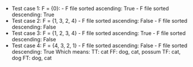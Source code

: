 
+ Test case 1: F = {0}:
		- F file sorted ascending: True
		- F file sorted descending: True
+ Test case 2: F = {1, 3, 2, 4}
		- F file sorted ascending: False
		- F file sorted descending: False
+ Test case 3: F = {1, 2, 3, 4}
		- F file sorted ascending: True
		- F file sorted descending: False
+ Test case 4: F = {4, 3, 2, 1}
		- F file sorted ascending: False
		- F file sorted descending: True
Which means:
TT: cat
FF: dog, cat, possum
TF: cat, dog
FT: dog, cat
